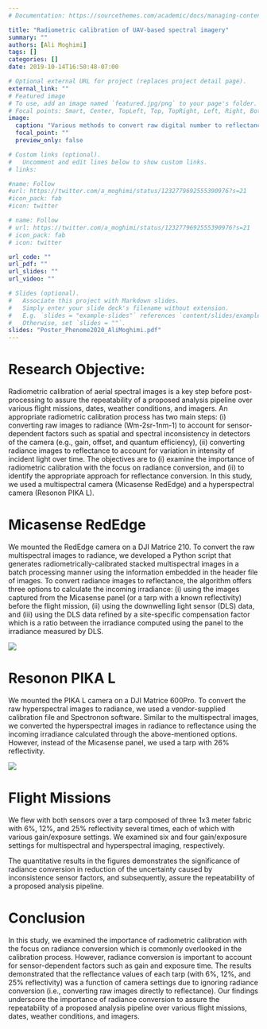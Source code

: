 ```yaml
---
# Documentation: https://sourcethemes.com/academic/docs/managing-content/

title: "Radiometric calibration of UAV-based spectral imagery"
summary: ""
authors: [Ali Moghimi]
tags: []
categories: []
date: 2019-10-14T16:50:48-07:00

# Optional external URL for project (replaces project detail page).
external_link: ""
# Featured image
# To use, add an image named `featured.jpg/png` to your page's folder.
# Focal points: Smart, Center, TopLeft, Top, TopRight, Left, Right, BottomLeft, Bottom, BottomRight.
image:
  caption: "Various methods to convert raw digital number to reflectance"
  focal_point: ""
  preview_only: false

# Custom links (optional).
#   Uncomment and edit lines below to show custom links.
# links:

#name: Follow
#url: https://twitter.com/a_moghimi/status/1232779692555390976?s=21
#icon_pack: fab
#icon: twitter

# name: Follow
# url: https://twitter.com/a_moghimi/status/1232779692555390976?s=21
# icon_pack: fab
# icon: twitter

url_code: ""
url_pdf: ""
url_slides: ""
url_video: ""

# Slides (optional).
#   Associate this project with Markdown slides.
#   Simply enter your slide deck's filename without extension.
#   E.g. `slides = "example-slides"` references `content/slides/example-slides.md`.
#   Otherwise, set `slides = ""`.
slides: "Poster_Phenome2020_AliMoghimi.pdf"
---
```

# Research Objective:

Radiometric calibration of aerial spectral images is a key step before post-processing to assure the repeatability of a proposed analysis pipeline over various flight missions, dates, weather conditions, and imagers. An appropriate radiometric calibration process has two main steps: (i) converting raw images to radiance (Wm-2sr-1nm-1) to account for sensor-dependent factors such as spatial and spectral inconsistency in detectors of the camera (e.g., gain, offset, and quantum efficiency), (ii) converting radiance images to reflectance to account for variation in intensity of incident light over time. The objectives are to (i) examine the importance of radiometric calibration with the focus on radiance conversion, and (ii) to identify the appropriate approach for reflectance conversion. In this study, we used a multispectral camera (Micasense RedEdge) and a hyperspectral camera (Resonon PIKA L).

# Micasense RedEdge
We mounted the RedEdge camera on a DJI Matrice 210. To convert the raw multispectral images to radiance, we developed a Python script that generates radiometrically-calibrated stacked multispectral images in a batch processing manner using the information embedded in the header file of images. To convert radiance images to reflectance, the algorithm offers three options to calculate the incoming irradiance: (i) using the images captured from the Micasense panel (or a tarp with a known reflectivity) before the flight mission, (ii) using the downwelling light sensor (DLS) data, and (iii) using the DLS data refined by a site-specific compensation factor which is a ratio between the irradiance computed using the panel to the irradiance measured by DLS.

![](/img/MS_radiometric-calibration.png)

# Resonon PIKA L
We mounted the PIKA L camera on a DJI Matrice 600Pro. To convert the raw hyperspectral images to radiance, we used a vendor-supplied calibration file and Spectronon software. Similar to the multispectral images, we converted the hyperspectral images in radiance to reflectance using the incoming irradiance calculated through the above-mentioned options. However, instead of the Micasense panel, we used a tarp with 26% reflectivity.  

![](/img/HS_radiometric-calibration.png)


# Flight Missions
We flew with both sensors over a tarp composed of three 1x3 meter fabric with 6%, 12%, and 25% reflectivity several times, each of which with various gain/exposure settings. We examined six and four gain/exposure settings for multispectral and hyperspectral imaging, respectively.

The quantitative results in the figures demonstrates the significance of radiance conversion in reduction of the uncertainty caused by inconsistence sensor factors, and subsequently, assure the repeatability of a proposed analysis pipeline.

# Conclusion
In this study, we examined the importance of radiometric calibration with the focus on radiance conversion which is commonly overlooked in the calibration process. However, radiance conversion is important to account for sensor-dependent factors such as gain and exposure time. The results demonstrated that the reflectance values of each tarp (with 6%, 12%, and 25% reflectivity) was a function of camera settings due to ignoring radiance conversion (i.e., converting raw images directly to reflectance). Our findings underscore the importance of radiance conversion to assure the repeatability of a proposed analysis pipeline over various flight missions, dates, weather conditions, and imagers. 
